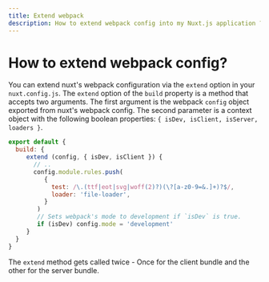 ```yaml
---
title: Extend webpack
description: How to extend webpack config into my Nuxt.js application ?
---
```


# How to extend webpack config?

You can extend nuxt's webpack configuration via the `extend` option in your `nuxt.config.js`. The `extend` option
of the `build` property is a method that accepts two arguments. The first argument is the webpack `config` object exported from nuxt's webpack config. The second parameter is a context object with the following boolean properties: `{ isDev, isClient, isServer, loaders }`.

```js
export default {
  build: {
     extend (config, { isDev, isClient }) {
       // ..
       config.module.rules.push(
          {
            test: /\.(ttf|eot|svg|woff(2)?)(\?[a-z0-9=&.]+)?$/,
            loader: 'file-loader',
          }
        )
        // Sets webpack's mode to development if `isDev` is true.
        if (isDev) config.mode = 'development'
     }
  }
}
```
The `extend` method gets called twice - Once for the client bundle and the other for the server bundle.
